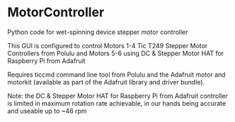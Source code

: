 # MotorController
Python code for wet-spinning device stepper motor controller

This GUI is configured to control Motors 1-4 Tic T249 Stepper Motor Controllers from Polulu
and Motors 5-6 using DC & Stepper Motor HAT for Raspberry Pi from Adafruit

Requires ticcmd command line tool from Polulu and the Adafruit motor and motorkit (available as part of
the Adafruit library and driver bundle). 

Note: the DC & Stepper Motor HAT for Raspberry Pi from Adafruit controller is limited in maximum rotation
rate achievable, in our hands being accurate and useable up to ~46 rpm
